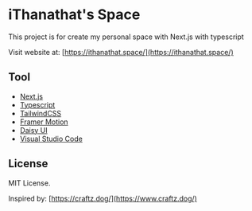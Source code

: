 # iThanathat's Space
This project is for create my personal space with Next.js with typescript

Visit website at: [https://ithanathat.space/](https://ithanathat.space/)

## Tool
- [Next.js](https://nextjs.org/)
- [Typescript](https://www.typescriptlang.org/)
- [TailwindCSS](https://tailwindcss.com/)
- [Framer Motion](https://www.framer.com/motion/)
- [Daisy UI](https://daisyui.com/)
- [Visual Studio Code](https://code.visualstudio.com/)

## License

MIT License.

Inspired by: [https://craftz.dog/](https://www.craftz.dog/)
